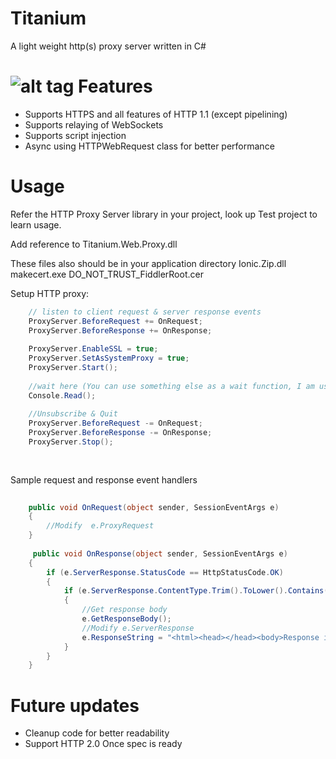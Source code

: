 Titanium
========

A light weight http(s) proxy server written in C#

![alt tag](https://raw.githubusercontent.com/titanium007/Titanium/master/Titanium.Web.Proxy.Test/Capture.PNG)
Features
========

* Supports HTTPS and all features of HTTP 1.1 (except pipelining)
* Supports relaying of WebSockets
* Supports script injection
* Async using HTTPWebRequest class for better performance


Usage
=====

Refer the HTTP Proxy Server library in your project, look up Test project to learn usage.

Add reference to 
Titanium.Web.Proxy.dll

These files also should be in your application directory
Ionic.Zip.dll
makecert.exe
DO_NOT_TRUST_FiddlerRoot.cer


Setup HTTP proxy:

```csharp
	// listen to client request & server response events
    ProxyServer.BeforeRequest += OnRequest;
    ProxyServer.BeforeResponse += OnResponse;
	
	ProxyServer.EnableSSL = true;
	ProxyServer.SetAsSystemProxy = true;
	ProxyServer.Start();
	
	//wait here (You can use something else as a wait function, I am using this as a demo)
	Console.Read();
	
	//Unsubscribe & Quit
	ProxyServer.BeforeRequest -= OnRequest;
    ProxyServer.BeforeResponse -= OnResponse;
	ProxyServer.Stop();
	
	
```
Sample request and response event handlers

```csharp
		
	public void OnRequest(object sender, SessionEventArgs e)
	{
		//Modify  e.ProxyRequest
	}
	
	 public void OnResponse(object sender, SessionEventArgs e)
	{
		if (e.ServerResponse.StatusCode == HttpStatusCode.OK)
		{
			if (e.ServerResponse.ContentType.Trim().ToLower().Contains("text/html"))
			{
				//Get response body
				e.GetResponseBody();
				//Modify e.ServerResponse
				e.ResponseString = "<html><head></head><body>Response is modified!</body></html>";
			}
		}
	}
```
Future updates
============
* Cleanup code for better readability
* Support HTTP 2.0 Once spec is ready
